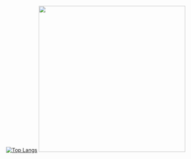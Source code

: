 <!--
**pipi-shortstocking/pipi-shortstocking** is a ✨ _special_ ✨ repository because its `README.md` (this file) appears on your GitHub profile.

Here are some ideas to get you started:

- 🔭 I’m currently working on ...
- 🌱 I’m currently learning ...
- 👯 I’m looking to collaborate on ...
- 🤔 I’m looking for help with ...
- 💬 Ask me about ...
- 📫 How to reach me: ...
- 😄 Pronouns: ...
- ⚡ Fun fact: ...

<![Pipi's GitHub stats](https://github-readme-stats.vercel.app/api?username=pipi-shortstocking&show_icons=true&theme=rose_pine)
-->
[![Top Langs](https://github-readme-stats.vercel.app/api/top-langs/?username=pipi-shortstocking&layout=compact&hide=ShaderLab,HLSL)](https://github.com/anuraghazra/github-readme-stats)
<img src = "https://github-readme-stats.vercel.app/api?username=pipi-shortstocking&show_icons=true&theme=rose_pine" width="400">
